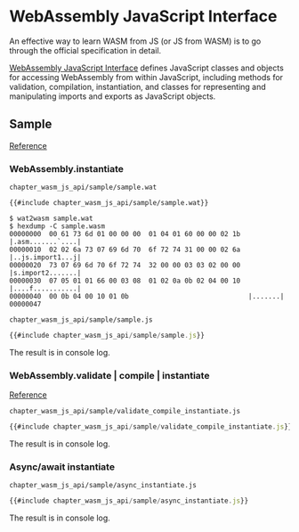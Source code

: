 # WebAssembly JavaScript Interface

An effective way to learn WASM from JS (or JS from WASM) is to go through the official specification in detail.

[WebAssembly JavaScript Interface](https://webassembly.github.io/spec/js-api/) defines JavaScript classes and objects for accessing WebAssembly from within JavaScript, including methods for validation, compilation, instantiation, and classes for representing and manipulating imports and exports as JavaScript objects.

## Sample

[Reference](https://webassembly.github.io/spec/js-api/index.html#sample)

### WebAssembly.instantiate
`chapter_wasm_js_api/sample/sample.wat`
```
{{#include chapter_wasm_js_api/sample/sample.wat}}
```

```console
$ wat2wasm sample.wat
$ hexdump -C sample.wasm
00000000  00 61 73 6d 01 00 00 00  01 04 01 60 00 00 02 1b  |.asm.......`....|
00000010  02 02 6a 73 07 69 6d 70  6f 72 74 31 00 00 02 6a  |..js.import1...j|
00000020  73 07 69 6d 70 6f 72 74  32 00 00 03 03 02 00 00  |s.import2.......|
00000030  07 05 01 01 66 00 03 08  01 02 0a 0b 02 04 00 10  |....f...........|
00000040  00 0b 04 00 10 01 0b                              |.......|
00000047
```

`chapter_wasm_js_api/sample/sample.js`
```javascript
{{#include chapter_wasm_js_api/sample/sample.js}}
```

<script src="chapter_wasm_js_api/sample/sample.js"></script>

The result is in console log.

### WebAssembly.validate | compile | instantiate

[Reference](https://webassembly.github.io/spec/js-api/index.html#webassembly-namespace)

`chapter_wasm_js_api/sample/validate_compile_instantiate.js`
```javascript
{{#include chapter_wasm_js_api/sample/validate_compile_instantiate.js}}
```

<script src="chapter_wasm_js_api/sample/validate_compile_instantiate.js"></script>

The result is in console log.

### Async/await instantiate

`chapter_wasm_js_api/sample/async_instantiate.js`
```javascript
{{#include chapter_wasm_js_api/sample/async_instantiate.js}}
```

<script src="chapter_wasm_js_api/sample/async_instantiate.js"></script>

The result is in console log.
